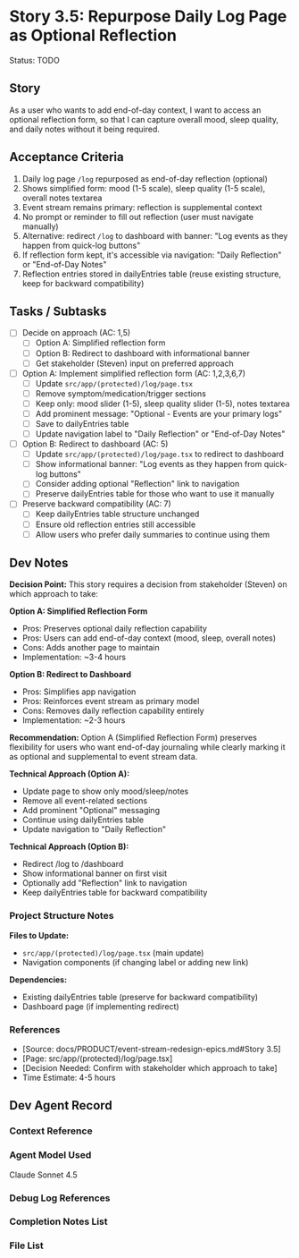 # Story 3.5: Repurpose Daily Log Page as Optional Reflection

Status: TODO

## Story

As a user who wants to add end-of-day context,
I want to access an optional reflection form,
so that I can capture overall mood, sleep quality, and daily notes without it being required.

## Acceptance Criteria

1. Daily log page `/log` repurposed as end-of-day reflection (optional)
2. Shows simplified form: mood (1-5 scale), sleep quality (1-5 scale), overall notes textarea
3. Event stream remains primary: reflection is supplemental context
4. No prompt or reminder to fill out reflection (user must navigate manually)
5. Alternative: redirect `/log` to dashboard with banner: "Log events as they happen from quick-log buttons"
6. If reflection form kept, it's accessible via navigation: "Daily Reflection" or "End-of-Day Notes"
7. Reflection entries stored in dailyEntries table (reuse existing structure, keep for backward compatibility)

## Tasks / Subtasks

- [ ] Decide on approach (AC: 1,5)
  - [ ] Option A: Simplified reflection form
  - [ ] Option B: Redirect to dashboard with informational banner
  - [ ] Get stakeholder (Steven) input on preferred approach

- [ ] Option A: Implement simplified reflection form (AC: 1,2,3,6,7)
  - [ ] Update `src/app/(protected)/log/page.tsx`
  - [ ] Remove symptom/medication/trigger sections
  - [ ] Keep only: mood slider (1-5), sleep quality slider (1-5), notes textarea
  - [ ] Add prominent message: "Optional - Events are your primary logs"
  - [ ] Save to dailyEntries table
  - [ ] Update navigation label to "Daily Reflection" or "End-of-Day Notes"

- [ ] Option B: Redirect to dashboard (AC: 5)
  - [ ] Update `src/app/(protected)/log/page.tsx` to redirect to dashboard
  - [ ] Show informational banner: "Log events as they happen from quick-log buttons"
  - [ ] Consider adding optional "Reflection" link to navigation
  - [ ] Preserve dailyEntries table for those who want to use it manually

- [ ] Preserve backward compatibility (AC: 7)
  - [ ] Keep dailyEntries table structure unchanged
  - [ ] Ensure old reflection entries still accessible
  - [ ] Allow users who prefer daily summaries to continue using them

## Dev Notes

**Decision Point:**
This story requires a decision from stakeholder (Steven) on which approach to take:

**Option A: Simplified Reflection Form**
- Pros: Preserves optional daily reflection capability
- Pros: Users can add end-of-day context (mood, sleep, overall notes)
- Cons: Adds another page to maintain
- Implementation: ~3-4 hours

**Option B: Redirect to Dashboard**
- Pros: Simplifies app navigation
- Pros: Reinforces event stream as primary model
- Cons: Removes daily reflection capability entirely
- Implementation: ~2-3 hours

**Recommendation:**
Option A (Simplified Reflection Form) preserves flexibility for users who want end-of-day journaling while clearly marking it as optional and supplemental to event stream data.

**Technical Approach (Option A):**
- Update page to show only mood/sleep/notes
- Remove all event-related sections
- Add prominent "Optional" messaging
- Continue using dailyEntries table
- Update navigation to "Daily Reflection"

**Technical Approach (Option B):**
- Redirect /log to /dashboard
- Show informational banner on first visit
- Optionally add "Reflection" link to navigation
- Keep dailyEntries table for backward compatibility

### Project Structure Notes

**Files to Update:**
- `src/app/(protected)/log/page.tsx` (main update)
- Navigation components (if changing label or adding new link)

**Dependencies:**
- Existing dailyEntries table (preserve for backward compatibility)
- Dashboard page (if implementing redirect)

### References

- [Source: docs/PRODUCT/event-stream-redesign-epics.md#Story 3.5]
- [Page: src/app/(protected)/log/page.tsx]
- [Decision Needed: Confirm with stakeholder which approach to take]
- Time Estimate: 4-5 hours

## Dev Agent Record

### Context Reference

### Agent Model Used

Claude Sonnet 4.5

### Debug Log References

### Completion Notes List

### File List
